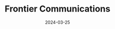 ---  
layout: startup_page  
title: "Frontier Communications"  
id: "frontier.com"  
permalink: "/frontiercommunicationsfrontier.com03252024/"  
website: "https://www.frontier.com/"  
funding_round: "Grant"  
funding_amount: "$24.7M"  
investors: "Connect Illinois, Greene County Economic Development Group"  
about: "Frontier Communications is the largest pure-play fiber provider in the U.S., focused on delivering high-speed broadband connectivity to consumers and businesses. Their mission, \"Building Gigabit America,\" emphasizes expanding access to affordable, reliable internet, particularly in underserved communities. They aim to unlock opportunities through improved connectivity."  
markets: "Telecommunications, Broadband"  
hq: "Dallas, Texas, United States"  
founded_year: "1935"  
linkedin: "https://www.linkedin.com/company/frontier-communications"  
twitter: ""  
instagram: ""  
facebook: ""  
crunchbase: "https://www.crunchbase.com/organization/frontier-communications-corporation?utm_source=linkedin&utm_medium=referral&utm_campaign=linkedin_companies&utm_content=profile_cta_anon&trk=funding_crunchbase"  
pitchbook: "https://pitchbook.com/profiles/company/12746-80"  

date_display: "25-Mar-2024"  
date: "2024-03-25"

# SEO Optimization  
meta_title: "Frontier Communications - Grant Funding ($24.7M)"  
meta_description: "Frontier Communications, Frontier Communications is the largest pure-play fiber provider in the U.S., focused on delivering high-speed broadband connectivity to consumers and ..."  
meta_keywords: "Frontier Communications, Telecommunications, Broadband, Grant funding"  
canonical_url: "https://startup.projectstartups.com/frontiercommunicationsfrontier.com03252024/"  
---